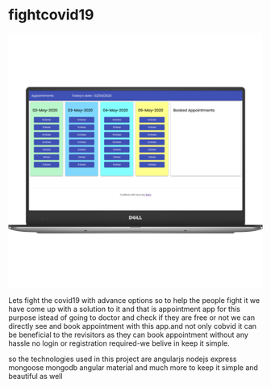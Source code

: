 # fightcovid19
![Image description](https://raw.githubusercontent.com/rishidhiman/fightcovid19/master/dell.png?token=ACPZ52GUNKEI2LM327WVJQS6QUDW4)

Lets fight the covid19 with advance options so to help the people fight it we have come up with a solution to it and that is appointment app for this purpose
istead of going to doctor and check if they are free or not we can directly see and book appointment with this app.and not only cobvid it can be beneficial to the revisitors as they can book appointment without any hassle
no login or registration required-we belive in keep it simple.

so the technologies used in this project are
angularjs
nodejs
express
mongoose
mongodb
angular material
and much more to keep it simple and beautiful as well
